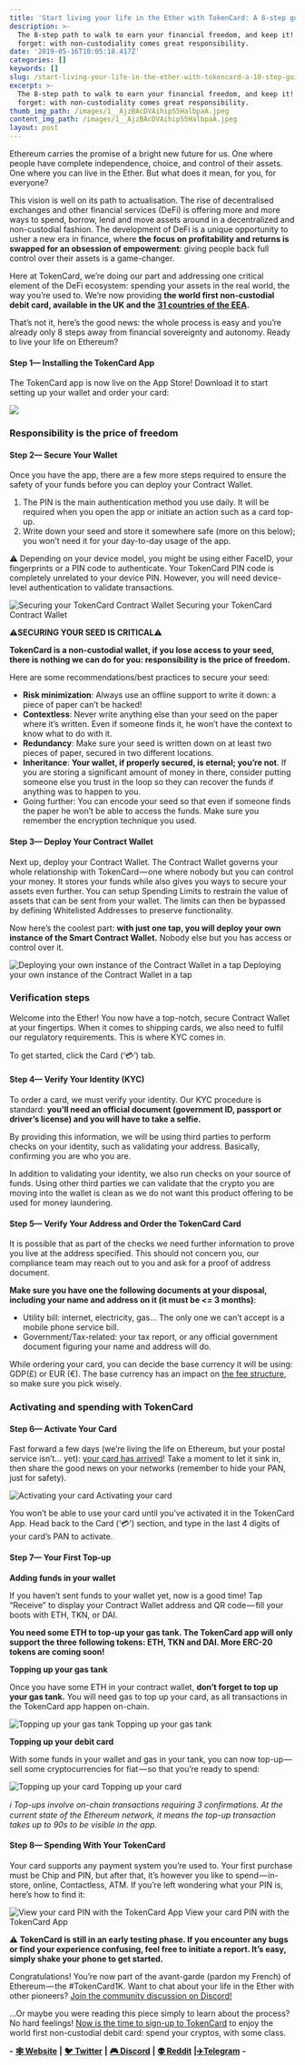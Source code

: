 ```yaml
---
title: 'Start living your life in the Ether with TokenCard: A 8-step guide'
description: >-
  The 8-step path to walk to earn your financial freedom, and keep it! Never
  forget: with non-custodiality comes great responsibility.
date: '2019-05-16T10:05:18.417Z'
categories: []
keywords: []
slug: /start-living-your-life-in-the-ether-with-tokencard-a-10-step-guide
excerpt: >-
  The 8-step path to walk to earn your financial freedom, and keep it! Never
  forget: with non-custodiality comes great responsibility.
thumb_img_path: /images/1__AjzBAcDVAihipS5HalbpaA.jpeg
content_img_path: /images/1__AjzBAcDVAihipS5HalbpaA.jpeg
layout: post
---
```



Ethereum carries the promise of a bright new future for us. One where people have complete independence, choice, and control of their assets. One where you can live in the Ether. But what does it mean, for you, for everyone?

This vision is well on its path to actualisation. The rise of decentralised exchanges and other financial services (DeFi) is offering more and more ways to spend, borrow, lend and move assets around in a decentralized and non-custodial fashion. The development of DeFi is a unique opportunity to usher a new era in finance, where **the focus on profitability and returns is swapped for an obsession of empowerment**: giving people back full control over their assets is a game-changer.

Here at TokenCard, we’re doing our part and addressing one critical element of the DeFi ecosystem: spending your assets in the real world, the way you’re used to. We’re now providing **the world first non-custodial debit card, available in the UK and the** [**31 countries of the EEA**](https://en.wikipedia.org/wiki/European_Economic_Area)**.**

That’s not it, here’s the good news: the whole process is easy and you’re already only 8 steps away from financial sovereignty and autonomy. Ready to live your life on Ethereum?

#### Step 1— Installing the TokenCard App

The TokenCard app is now live on the App Store! Download it to start setting up your wallet and order your card:

[![](https://cdn-images-1.medium.com/max/800/1*9PKJNpVxWiLTkyW8cjBh8Q.png)](https://apps.apple.com/app/tokencard/id1389841315)

### Responsibility is the price of freedom

#### Step 2— Secure Your Wallet

Once you have the app, there are a few more steps required to ensure the safety of your funds before you can deploy your Contract Wallet.

1.  The PIN is the main authentication method you use daily. It will be required when you open the app or initiate an action such as a card top-up.
2.  Write down your seed and store it somewhere safe (more on this below); you won’t need it for your day-to-day usage of the app.

⚠️ Depending on your device model, you might be using either FaceID, your fingerprints or a PIN code to authenticate. Your TokenCard PIN code is completely unrelated to your device PIN. However, you will need device-level authentication to validate transactions.

![Securing your TokenCard Contract Wallet](images/1__VF45JEidEU0__P6QoNfDdsw.gif)
Securing your TokenCard Contract Wallet

⚠️**SECURING YOUR SEED IS CRITICAL**⚠️

**TokenCard is a non-custodial wallet, if you lose access to your seed, there is nothing we can do for you: responsibility is the price of freedom.**

Here are some recommendations/best practices to secure your seed:

*   **Risk minimization**: Always use an offline support to write it down: a piece of paper can’t be hacked!
*   **Contextless**: Never write anything else than your seed on the paper where it’s written. Even if someone finds it, he won’t have the context to know what to do with it.
*   **Redundancy**: Make sure your seed is written down on at least two pieces of paper, secured in two different locations.
*   **Inheritance**: **Your wallet, if properly secured, is eternal; you’re not**. If you are storing a significant amount of money in there, consider putting someone else you trust in the loop so they can recover the funds if anything was to happen to you.
*   Going further: You can encode your seed so that even if someone finds the paper he won’t be able to access the funds. Make sure you remember the encryption technique you used.

#### Step 3— Deploy Your Contract Wallet

Next up, deploy your Contract Wallet. The Contract Wallet governs your whole relationship with TokenCard — one where nobody but you can control your money. It stores your funds while also gives you ways to secure your assets even further. You can setup Spending Limits to restrain the value of assets that can be sent from your wallet. The limits can then be bypassed by defining Whitelisted Addresses to preserve functionality.

Now here’s the coolest part: **with just one tap, you will deploy your own instance of the Smart Contract Wallet.** Nobody else but you has access or control over it.

![Deploying your own instance of the Contract Wallet in a tap](images/1__ZRvdZFVobMr0vi051B3vCg.gif)
Deploying your own instance of the Contract Wallet in a tap

### Verification steps

Welcome into the Ether! You now have a top-notch, secure Contract Wallet at your fingertips. When it comes to shipping cards, we also need to fulfil our regulatory requirements. This is where KYC comes in.

To get started, click the Card (‘💳’) tab.

#### Step 4— Verify Your Identity (KYC)

To order a card, we must verify your identity. Our KYC procedure is standard: **you’ll need an official document (government ID, passport or driver’s license) and you will have to take a selfie.**

By providing this information, we will be using third parties to perform checks on your identity, such as validating your address. Basically, confirming you are who you are.

In addition to validating your identity, we also run checks on your source of funds. Using other third parties we can validate that the crypto you are moving into the wallet is clean as we do not want this product offering to be used for money laundering.

#### Step 5— Verify Your Address and Order the TokenCard Card

It is possible that as part of the checks we need further information to prove you live at the address specified. This should not concern you, our compliance team may reach out to you and ask for a proof of address document.

**Make sure you have one the following documents at your disposal, including your name and address on it (it must be <= 3 months)**:

*   Utility bill: internet, electricity, gas… The only one we can’t accept is a mobile phone service bill.
*   Government/Tax-related: your tax report, or any official government document figuring your name and address will do.

While ordering your card, you can decide the base currency it will be using: GDP(£) or EUR (€). The base currency has an impact on [the fee structure](https://support.tokencard.io/hc/en-us/articles/360001403598), so make sure you pick wisely.

### Activating and spending with TokenCard

#### Step 6— Activate Your Card

Fast forward a few days (we’re living the life on Ethereum, but your postal service isn’t… yet): [your card has arrived](https://twitter.com/BBerdah/status/1124647104566169600)! Take a moment to let it sink in, then share the good news on your networks (remember to hide your PAN, just for safety).

![Activating your card](images/1__RIHYGPt9ifLzQWLXmEuOmg.png)
Activating your card

You won’t be able to use your card until you’ve activated it in the TokenCard App. Head back to the Card (‘💳’) section, and type in the last 4 digits of your card’s PAN to activate.

#### Step 7— Your First Top-up

**Adding funds in your wallet**

If you haven’t sent funds to your wallet yet, now is a good time! Tap “Receive” to display your Contract Wallet address and QR code — fill your boots with ETH, TKN, or DAI.

**You need some ETH to top-up your gas tank. The TokenCard app will only support the three following tokens: ETH, TKN and DAI. More ERC-20 tokens are coming soon!**

**Topping up your gas tank**

Once you have some ETH in your contract wallet, **don’t forget to top up your gas tank.** You will need gas to top up your card, as all transactions in the TokenCard app happen on-chain.

![Topping up your gas tank](images/1__MQZ4__giX__qoRjS7A2JUnuw.gif)
Topping up your gas tank

**Topping up your debit card**

With some funds in your wallet and gas in your tank, you can now top-up — sell some cryptocurrencies for fiat — so that you’re ready to spend:

![Topping up your card](images/1__oTR2CntSmUtpVLOGdfctyQ.gif)
Topping up your card

_ℹ️ Top-ups involve on-chain transactions requiring 3 confirmations. At the current state of the Ethereum network, it means the top-up transaction takes up to 90s to be visible in the app._

#### Step 8— Spending With Your TokenCard

Your card supports any payment system you’re used to. Your first purchase must be Chip and PIN, but after that, it’s however you like to spend — in-store, online, Contactless, ATM. If you’re left wondering what your PIN is, here’s how to find it:

![View your card PIN with the TokenCard App](images/1__qUh8L5X__0ZA__eK0HyDPyRA.png)
View your card PIN with the TokenCard App

⚠️ **TokenCard is still in an early testing phase. If you encounter any bugs or find your experience confusing, feel free to initiate a report. It’s easy, simply shake your phone to get started.**

Congratulations! You’re now part of the avant-garde (pardon my French) of Ethereum — the #TokenCard1K. Want to chat about your life in the Ether with other pioneers? [Join the community discussion on Discord!](https://discord.gg/YrrFpFd)

…Or maybe you were reading this piece simply to learn about the process? No hard feelings! [Now is the time to sign-up to TokenCard](https://tokencard.io/alpha/) to enjoy the world first non-custodial debit card: spend your cryptos, with some class.

**\-** [**🕸 Website**](https://monolith.xyz/) **|** [**🐦 Twitter**](https://twitter.com/monolith_web3) **|** [**🎮 Discord**](https://discord.gg/GN6gGEP) **|** [**👽 Reddit**](https://www.reddit.com/r/Monolith_Web3/) **|**[**✈️Telegram**](https://t.me/Monolith_Web3) **-**